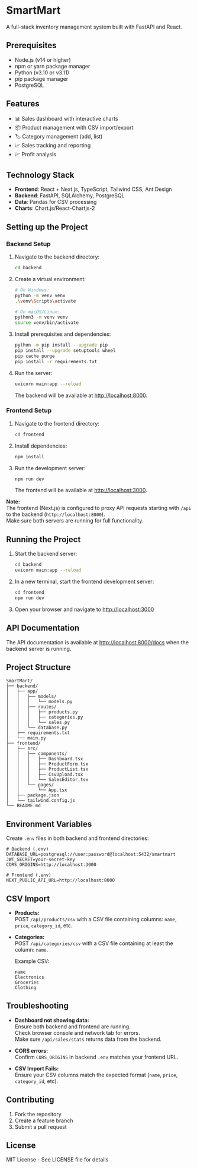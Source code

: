 # SmartMart

A full-stack inventory management system built with FastAPI and React.

## Prerequisites

- Node.js (v14 or higher)
- npm or yarn package manager
- Python (v3.10 or v3.11)
- pip package manager
- PostgreSQL

## Features

- 📊 Sales dashboard with interactive charts
- 📦 Product management with CSV import/export
- 🏷️ Category management (add, list)
- 📈 Sales tracking and reporting
- 💹 Profit analysis

## Technology Stack

- **Frontend**: React + Next.js, TypeScript, Tailwind CSS, Ant Design
- **Backend**: FastAPI, SQLAlchemy, PostgreSQL
- **Data**: Pandas for CSV processing
- **Charts**: Chart.js/React-Chartjs-2

## Setting up the Project

### Backend Setup

1. Navigate to the backend directory:
    ```bash
    cd backend
    ```

2. Create a virtual environment:
    ```bash
    # On Windows:
    python -m venv venv
    .\venv\Scripts\activate

    # On macOS/Linux:
    python3 -m venv venv
    source venv/bin/activate
    ```

3. Install prerequisites and dependencies:
    ```bash
    python -m pip install --upgrade pip
    pip install --upgrade setuptools wheel
    pip cache purge
    pip install -r requirements.txt
    ```

4. Run the server:
    ```bash
    uvicorn main:app --reload
    ```
    The backend will be available at [http://localhost:8000](http://localhost:8000).

### Frontend Setup

1. Navigate to the frontend directory:
    ```bash
    cd frontend
    ```

2. Install dependencies:
    ```bash
    npm install
    ```

3. Run the development server:
    ```bash
    npm run dev
    ```
    The frontend will be available at [http://localhost:3000](http://localhost:3000).

**Note:**  
The frontend (Next.js) is configured to proxy API requests starting with `/api` to the backend (`http://localhost:8000`).  
Make sure both servers are running for full functionality.

## Running the Project

1. Start the backend server:
    ```bash
    cd backend
    uvicorn main:app --reload
    ```

2. In a new terminal, start the frontend development server:
    ```bash
    cd frontend
    npm run dev
    ```

3. Open your browser and navigate to [http://localhost:3000](http://localhost:3000)

## API Documentation

The API documentation is available at [http://localhost:8000/docs](http://localhost:8000/docs) when the backend server is running.

## Project Structure

```
SmartMart/
├── backend/
│   ├── app/
│   │   ├── models/
│   │   │   └── models.py
│   │   ├── routes/
│   │   │   ├── products.py
│   │   │   ├── categories.py
│   │   │   └── sales.py
│   │   └── database.py
│   ├── requirements.txt
│   └── main.py
├── frontend/
│   ├── src/
│   │   ├── components/
│   │   │   ├── Dashboard.tsx
│   │   │   ├── ProductForm.tsx
│   │   │   ├── ProductList.tsx
│   │   │   ├── CsvUpload.tsx
│   │   │   └── SalesEditor.tsx
│   │   └── pages/
│   │       └── App.tsx
│   ├── package.json
│   └── tailwind.config.js
└── README.md
```

## Environment Variables

Create `.env` files in both backend and frontend directories:

```env
# Backend (.env)
DATABASE_URL=postgresql://user:password@localhost:5432/smartmart
JWT_SECRET=your-secret-key
CORS_ORIGINS=http://localhost:3000

# Frontend (.env)
NEXT_PUBLIC_API_URL=http://localhost:8000
```

## CSV Import

- **Products:**  
  POST `/api/products/csv` with a CSV file containing columns: `name`, `price`, `category_id`, etc.

- **Categories:**  
  POST `/api/categories/csv` with a CSV file containing at least the column: `name`.

  Example CSV:
  ```
  name
  Electronics
  Groceries
  Clothing
  ```

## Troubleshooting

- **Dashboard not showing data:**  
  Ensure both backend and frontend are running.  
  Check browser console and network tab for errors.  
  Make sure `/api/sales/stats` returns data from the backend.

- **CORS errors:**  
  Confirm `CORS_ORIGINS` in backend `.env` matches your frontend URL.

- **CSV Import Fails:**  
  Ensure your CSV columns match the expected format (`name`, `price`, `category_id`, etc).

## Contributing

1. Fork the repository
2. Create a feature branch
3. Submit a pull request

## License

MIT License - See LICENSE file for details